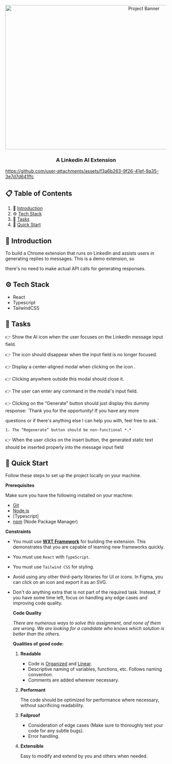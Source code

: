 <div align="center">
  <br />
      <img src="./icon.jpg" alt="Project Banner" width="850" height="450">
    </a>
  <br />

  <h3 align="center">A Linkedin AI Extension</h3>

</div>


https://github.com/user-attachments/assets/f3a6b263-9f26-41ef-9a35-3e7d7d641ffc




  ## 📋 <a name="table">Table of Contents</a>

1. 🤖 [Introduction](#introduction)
2. ⚙️ [Tech Stack](#tech-stack)
3. 🔋 [Tasks](#tasks)
4. 🤸 [Quick Start](#quick-start)


## <a name="introduction">🤖 Introduction</a>

To build a Chrome extension that runs on LinkedIn and assists users in generating replies to messages. This is a demo extension, so  

there's no need to make actual API calls for generating responses.


## <a name="tech-stack">⚙️ Tech Stack</a>

- React
- Typescript
- TailwindCSS

  

## <a name="features">🔋 Tasks</a>


👉  Show the AI icon when the user focuses on the LinkedIn message input field.

👉  The icon should disappear when the input field is no longer focused.

👉  Display a center-aligned modal when clicking on the icon .

👉 Clicking anywhere outside this modal should close it.

👉  The user can enter any command in the modal's input field.

👉 Clicking on the “Generate” button should just display this dummy response: `Thank you for the opportunity! If you have any more 

questions or if there's anything else I can help you with, feel free to ask.` 

    1. The “Regenerate” button should be non-functional *.*

👉 When the user clicks on the insert button, the generated static text should be inserted properly into the message input field 

## <a name="quick-start">🤸 Quick Start</a>

Follow these steps to set up the project locally on your machine.

**Prerequisites**

Make sure you have the following installed on your machine:

- [Git](https://git-scm.com/)
- [Node.js](https://nodejs.org/en)
- [Typescript]
- [npm](https://www.npmjs.com/) (Node Package Manager)


**Constraints**

- You must use [**WXT Framework**](https://wxt.dev/) for building the extension. This demonstrates that you are capable of learning new frameworks quickly.
- You must use `React` with `TypeScript`.
- You must use `Tailwind CSS` for styling.
- Avoid using any other third-party libraries for UI or icons. In Figma, you can click on an icon and export it as an SVG.
- Don't do anything extra that is not part of the required task. Instead, if you have some time left, focus on handling any edge cases and improving code quality.


  **Code Quality**
    
    *There are numerous ways to solve this assignment, and none of them are wrong. We are looking for a candidate who knows which solution is better than the others.*
    
    **Qualities of good code:**
    
    1. **Readable**
        - Code is [Organized](https://gourav.io/blog/organize-code) and [Linear](https://gourav.io/blog/linear-code).
        - Descriptive naming of variables, functions, etc. Follows naming convention.
        - Comments are added wherever necessary.
        
    2. **Performant**
        
        The code should be optimized for performance where necessary, without sacrificing readability.
        
    3. **Failproof**
        - Consideration of edge cases (Make sure to thoroughly test your code for any subtle bugs).
        - Error handling.

    4. **Extensible**
        
        Easy to modify and extend by you and others when needed.


